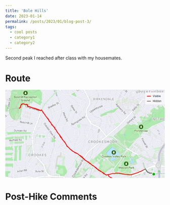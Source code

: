 ```yaml
---
title: 'Bole Hills'
date: 2023-01-14
permalink: /posts/2023/01/blog-post-3/
tags:
  - cool posts
  - category1
  - category2
---
```


Second peak I reached after class with my housemates.

Route
======
<img src="/images/route3.png" class="consistent-image">

Post-Hike Comments
======
